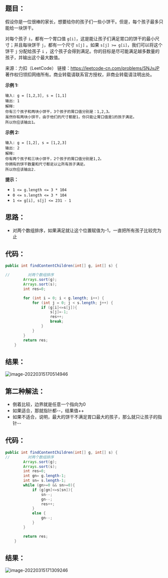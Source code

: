 ## 题目：

​	假设你是一位很棒的家长，想要给你的孩子们一些小饼干。但是，每个孩子最多只能给一块饼干。

对每个孩子 `i`，都有一个胃口值 `g[i]`，这是能让孩子们满足胃口的饼干的最小尺寸；并且每块饼干 `j`，都有一个尺寸 `s[j]` 。如果 `s[j] >= g[i]`，我们可以将这个饼干 `j` 分配给孩子 `i` ，这个孩子会得到满足。你的目标是尽可能满足越多数量的孩子，并输出这个最大数值。



来源：力扣（LeetCode） 链接：https://leetcode-cn.com/problems/SNJvJP 著作权归领扣网络所有。商业转载请联系官方授权，非商业转载请注明出处。

<!--more-->

**示例 1:**

```
输入: g = [1,2,3], s = [1,1]
输出: 1
解释: 
你有三个孩子和两块小饼干，3个孩子的胃口值分别是：1,2,3。
虽然你有两块小饼干，由于他们的尺寸都是1，你只能让胃口值是1的孩子满足。
所以你应该输出1。
```

**示例 2:**

```
输入: g = [1,2], s = [1,2,3]
输出: 2
解释: 
你有两个孩子和三块小饼干，2个孩子的胃口值分别是1,2。
你拥有的饼干数量和尺寸都足以让所有孩子满足。
所以你应该输出2.
```

**提示：**

- `1 <= g.length <= 3 * 104`
- `0 <= s.length <= 3 * 104`
- `1 <= g[i], s[j] <= 231 - 1`

## 思路：

- 对两个数组排序，如果满足就让这个位置赋值为-1，一直把所有孩子比较完为止

## 代码：

```java
public int findContentChildren(int[] g, int[] s) {

//        对两个数组排序
        Arrays.sort(g);
        Arrays.sort(s);
        int res=0;

        for (int i = 0; i < g.length; i++) {
            for (int j = 0; j < s.length; j++) {
                if (g[i]<=s[j]){
                    s[j]=-1;
                    res++;
                    break;
                }
            }
        }
        return res;
    }
```

## 结果：

![image-20220315170514946](https://gitee.com/misteryliu/typora/raw/master/image/image-20220315170514946.png)

## 第二种解法：

- 倒着比较，边界就是任意一个指向为0
- 如果适合，那就指针都--，结果值++
- 如果不适合，说明，最大的饼干不满足胃口最大的孩子，那么就只让孩子的指针--

## 代码：

```java
public int findContentChildren(int[] g, int[] s) {
//        对两个数组排序
        Arrays.sort(g);
        Arrays.sort(s);
        int res=0;
        int gn= g.length-1;
        int sn= s.length-1;
        while (gn>=0 && sn>=0){
            if (g[gn]<=s[sn]){
                sn--;
                gn--;
                res++;
            }
            else {
                gn--;
            }
        }

        return res;
    }
```

## 结果：

![image-20220315171309246](https://gitee.com/misteryliu/typora/raw/master/image/image-20220315171309246.png)

